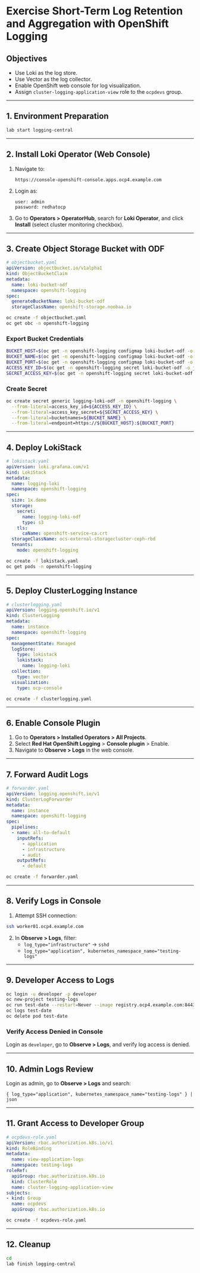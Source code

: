 
# Exercise Short-Term Log Retention and Aggregation with OpenShift Logging

## Objectives

- Use Loki as the log store.
- Use Vector as the log collector.
- Enable OpenShift web console for log visualization.
- Assign `cluster-logging-application-view` role to the `ocpdevs` group.

---

## 1. Environment Preparation

```bash
lab start logging-central
```

---

## 2. Install Loki Operator (Web Console)

1. Navigate to:
   ```
   https://console-openshift-console.apps.ocp4.example.com
   ```

2. Login as:
   ```
   user: admin
   password: redhatocp
   ```

3. Go to **Operators > OperatorHub**, search for **Loki Operator**, and click **Install** (select cluster monitoring checkbox).

---

## 3. Create Object Storage Bucket with ODF

```yaml
# objectbucket.yaml
apiVersion: objectbucket.io/v1alpha1
kind: ObjectBucketClaim
metadata:
  name: loki-bucket-odf
  namespace: openshift-logging
spec:
  generateBucketName: loki-bucket-odf
  storageClassName: openshift-storage.noobaa.io
```

```bash
oc create -f objectbucket.yaml
oc get obc -n openshift-logging
```

### Export Bucket Credentials

```bash
BUCKET_HOST=$(oc get -n openshift-logging configmap loki-bucket-odf -o jsonpath='{.data.BUCKET_HOST}')
BUCKET_NAME=$(oc get -n openshift-logging configmap loki-bucket-odf -o jsonpath='{.data.BUCKET_NAME}')
BUCKET_PORT=$(oc get -n openshift-logging configmap loki-bucket-odf -o jsonpath='{.data.BUCKET_PORT}')
ACCESS_KEY_ID=$(oc get -n openshift-logging secret loki-bucket-odf -o jsonpath='{.data.AWS_ACCESS_KEY_ID}' | base64 -d)
SECRET_ACCESS_KEY=$(oc get -n openshift-logging secret loki-bucket-odf -o jsonpath='{.data.AWS_SECRET_ACCESS_KEY}' | base64 -d)
```

### Create Secret

```bash
oc create secret generic logging-loki-odf -n openshift-logging \
  --from-literal=access_key_id=${ACCESS_KEY_ID} \
  --from-literal=access_key_secret=${SECRET_ACCESS_KEY} \
  --from-literal=bucketnames=${BUCKET_NAME} \
  --from-literal=endpoint=https://${BUCKET_HOST}:${BUCKET_PORT}
```

---

## 4. Deploy LokiStack

```yaml
# lokistack.yaml
apiVersion: loki.grafana.com/v1
kind: LokiStack
metadata:
  name: logging-loki
  namespace: openshift-logging
spec:
  size: 1x.demo
  storage:
    secret:
      name: logging-loki-odf
      type: s3
    tls:
      caName: openshift-service-ca.crt
  storageClassName: ocs-external-storagecluster-ceph-rbd
  tenants:
    mode: openshift-logging
```

```bash
oc create -f lokistack.yaml
oc get pods -n openshift-logging
```

---

## 5. Deploy ClusterLogging Instance

```yaml
# clusterlogging.yaml
apiVersion: logging.openshift.io/v1
kind: ClusterLogging
metadata:
  name: instance
  namespace: openshift-logging
spec:
  managementState: Managed
  logStore:
    type: lokistack
    lokistack:
      name: logging-loki
  collection:
    type: vector
  visualization:
    type: ocp-console
```

```bash
oc create -f clusterlogging.yaml
```

---

## 6. Enable Console Plugin

1. Go to **Operators > Installed Operators > All Projects**.
2. Select **Red Hat OpenShift Logging** > **Console plugin** > Enable.
3. Navigate to **Observe > Logs** in the web console.

---

## 7. Forward Audit Logs

```yaml
# forwarder.yaml
apiVersion: logging.openshift.io/v1
kind: ClusterLogForwarder
metadata:
  name: instance
  namespace: openshift-logging
spec:
  pipelines:
  - name: all-to-default
    inputRefs:
      - application
      - infrastructure
      - audit
    outputRefs:
      - default
```

```bash
oc create -f forwarder.yaml
```

---

## 8. Verify Logs in Console

1. Attempt SSH connection:

```bash
ssh worker01.ocp4.example.com
```

2. In **Observe > Logs**, filter:
   - `log_type="infrastructure"` → `sshd`
   - `log_type="application", kubernetes_namespace_name="testing-logs"`

---

## 9. Developer Access to Logs

```bash
oc login -u developer -p developer
oc new-project testing-logs
oc run test-date --restart=Never --image registry.ocp4.example.com:8443/ubi9/ubi -- date
oc logs test-date
oc delete pod test-date
```

### Verify Access Denied in Console

Login as `developer`, go to **Observe > Logs**, and verify log access is denied.

---

## 10. Admin Logs Review

Login as admin, go to **Observe > Logs** and search:

```
{ log_type="application", kubernetes_namespace_name="testing-logs" } | json
```

---

## 11. Grant Access to Developer Group

```yaml
# ocpdevs-role.yaml
apiVersion: rbac.authorization.k8s.io/v1
kind: RoleBinding
metadata:
  name: view-application-logs
  namespace: testing-logs
roleRef:
  apiGroup: rbac.authorization.k8s.io
  kind: ClusterRole
  name: cluster-logging-application-view
subjects:
- kind: Group
  name: ocpdevs
  apiGroup: rbac.authorization.k8s.io
```

```bash
oc create -f ocpdevs-role.yaml
```

---

## 12. Cleanup

```bash
cd
lab finish logging-central
```
